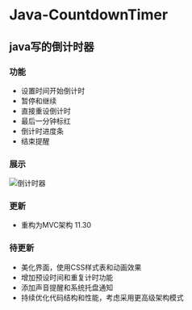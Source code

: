 # Java-CountdownTimer
## java写的倒计时器
### 功能
- 设置时间开始倒计时
- 暂停和继续
- 直接重设倒计时
- 最后一分钟标红
- 倒计时进度条
- 结束提醒
### 展示
 ![倒计时器](https://github.com/amazing-fish/Java-CountdownTimer/assets/71763696/e3682a9b-0e58-4dd1-b49f-73575cc3de2f)

### 更新
- 重构为MVC架构 11.30

### 待更新
- 美化界面，使用CSS样式表和动画效果
- 增加预设时间和重复计时功能
- 添加声音提醒和系统托盘通知
- 持续优化代码结构和性能，考虑采用更高级架构模式
